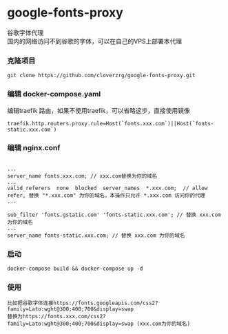 # google-fonts-proxy  
谷歌字体代理  
国内的网络访问不到谷歌的字体，可以在自己的VPS上部署本代理  


### 克隆项目
```
git clone https://github.com/cloverzrg/google-fonts-proxy.git
```

### 编辑 docker-compose.yaml
编辑traefik 路由，如果不使用traefik，可以省略这步，直接使用镜像 
```
traefik.http.routers.proxy.rule=Host(`fonts.xxx.com`)||Host(`fonts-static.xxx.com`)
```

### 编辑 nginx.conf
```

...
server_name fonts.xxx.com; // xxx.com替换为你的域名
...
valid_referers  none  blocked  server_names  *.xxx.com;  // allow refer, 替换 "*.xxx.com" 为你的域名，本操作只允许 *.xxx.com 访问你的代理
...

sub_filter 'fonts.gstatic.com' 'fonts-static.xxx.com'; // 替换 xxx.com 为你的域名
...
server_name fonts-static.xxx.com; // 替换 xxx.com 为你的域名

```

### 启动
```
docker-compose build && docker-compose up -d
```


### 使用
```
比如把谷歌字体连接https://fonts.googleapis.com/css2?family=Lato:wght@300;400;700&display=swap  
替换为https://fonts.xxx.com/css2?family=Lato:wght@300;400;700&display=swap (xxx.com为你的域名)
```
